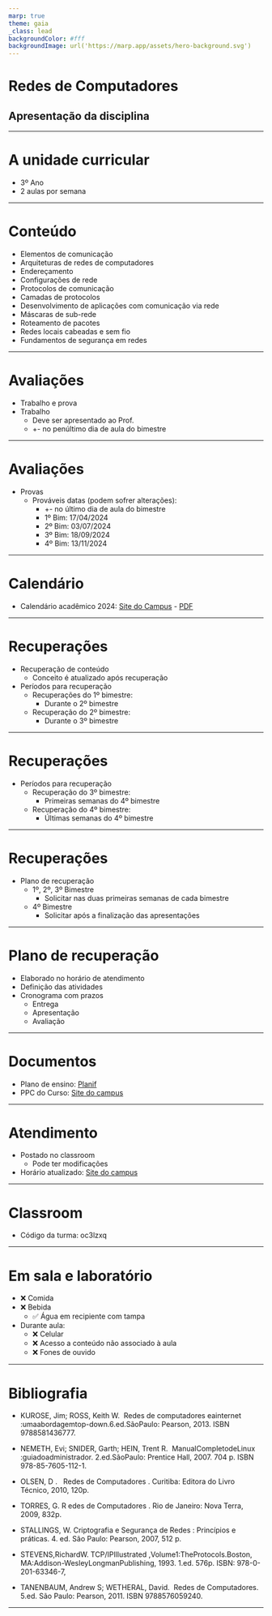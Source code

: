 ```yaml
---
marp: true
theme: gaia
_class: lead
backgroundColor: #fff
backgroundImage: url('https://marp.app/assets/hero-background.svg')
---
```


# Redes de Computadores


## Apresentação da disciplina

---

# A unidade curricular
- 3º Ano
- 2 aulas por semana

---

# Conteúdo

- Elementos de comunicação
- Arquiteturas de redes de computadores
- Endereçamento
- Configurações de rede
- Protocolos de comunicação
- Camadas de protocolos
- Desenvolvimento de aplicações com comunicação via rede
- Máscaras de sub-rede
- Roteamento de pacotes
- Redes locais cabeadas e sem fio
- Fundamentos de segurança em redes

---

# Avaliações

- Trabalho e prova
- Trabalho
    - Deve ser apresentado ao Prof.
    - +- no penúltimo dia de aula do bimestre

---

# Avaliações

- Provas
    - Prováveis datas (podem sofrer alterações):
        - +- no último dia de aula do bimestre
        - 1º Bim: 17/04/2024
        - 2º Bim: 03/07/2024
        - 3º Bim: 18/09/2024
        - 4º Bim: 13/11/2024

---

# Calendário
- Calendário acadêmico 2024: [Site do Campus](https://ifpr.edu.br/cascavel/calendario-academico/) - [PDF](https://ifpr.edu.br/cascavel/wp-content/uploads/sites/8/2023/12/Calendario-2024.pdf)


---

# Recuperações
- Recuperação de conteúdo
    - Conceito é atualizado após recuperação
- Períodos para recuperação
    - Recuperações do 1º bimestre:
        - Durante o 2º bimestre
    - Recuperação do 2º bimestre:
        - Durante o 3º bimestre

---

# Recuperações
- Períodos para recuperação
    - Recuperação do 3º bimestre:
        - Primeiras semanas do 4º bimestre
    - Recuperação do 4º bimestre:
        - Últimas semanas do 4º bimestre

---

# Recuperações
- Plano de recuperação
    - 1º, 2º, 3º Bimestre
        - Solicitar nas duas primeiras semanas de cada bimestre
    - 4º Bimestre
        - Solicitar após a finalização das apresentações
---

# Plano de recuperação
- Elaborado no horário de atendimento
- Definição das atividades
- Cronograma com prazos
    - Entrega
    - Apresentação
    - Avaliação

---

# Documentos
- Plano de ensino: [Planif](https://planif.ifpr.edu.br/)
- PPC do Curso: [Site do campus](https://ifpr.edu.br/cascavel/cursos/ensino-medio-integrado/tecnico-em-informatica/ppc/)

---

# Atendimento

- Postado no classroom
    - Pode ter modificações
- Horário atualizado: [Site do campus](https://ifpr.edu.br/cascavel/contato/)
---

# Classroom
- Código da turma: oc3lzxq

---

# Em sala e laboratório
- ❌ Comida 
- ❌ Bebida
    - ✅ Água em recipiente com tampa
- Durante aula:
    - ❌ Celular
    - ❌ Acesso a conteúdo não associado à aula
    - ❌ Fones de ouvido

---

# Bibliografia
- KUROSE,‌ ‌Jim;‌ ‌ROSS,‌ ‌Keith‌ ‌W.‌ ‌ Redes‌ ‌de‌ ‌computadores‌ ‌e‌‌a‌‌internet‌ :‌‌uma‌‌abordagem‌‌top-down.‌‌6.ed.‌‌São‌‌Paulo:‌‌ Pearson,‌ ‌2013.‌ ‌ISBN‌ ‌9788581436777.‌
- NEMETH,‌ ‌Evi;‌ ‌SNIDER,‌ ‌Garth;‌ ‌HEIN,‌ ‌Trent‌ ‌R.‌ ‌ Manual‌‌Completo‌‌de‌‌Linux‌ :‌‌guia‌‌do‌‌administrador. 2.ed.‌‌São‌‌Paulo:‌‌ Prentice‌ ‌Hall,‌ ‌2007.‌ ‌704‌ ‌p.‌ ‌ISBN‌ ‌978-85-7605-112-1.‌ ‌
- OLSEN,‌ ‌D . ‌ ‌ ‌Redes‌ ‌de‌ ‌Computadores‌ .‌ ‌Curitiba:‌ ‌Editora‌ ‌do‌ ‌Livro‌ ‌Técnico,‌ ‌2010,‌ ‌120p.‌ ‌
- TORRES,‌ ‌G.‌ R‌ edes‌ ‌de‌ ‌Computadores‌ .‌ ‌Rio‌ ‌de‌ ‌Janeiro:‌ ‌Nova‌ ‌Terra,‌ ‌2009,‌ ‌832p.‌ ‌

- STALLINGS,‌ ‌W.‌ C‌riptografia‌ ‌e‌ ‌Segurança‌ ‌de‌ ‌Redes‌ :‌ ‌Princípios‌ ‌e‌ ‌práticas.‌ ‌4.‌ ‌ed.‌ ‌São‌ ‌Paulo:‌ ‌Pearson,‌ ‌2007,‌ ‌512‌ ‌p.‌ ‌
- STEVENS,‌‌Richard‌‌W.‌‌‌ TCP/IP‌‌Illustrated‌ ,‌‌Volume‌‌1:‌‌The‌‌Protocols.‌‌Boston, MA:‌‌Addison-Wesley‌‌Longman‌‌Publishing,‌‌ 1993.‌ ‌1.ed.‌ ‌576p.‌ ‌ISBN:‌ ‌978-0-201-63346-7,‌ ‌
- TANENBAUM,‌ ‌Andrew‌ ‌S;‌ ‌WETHERAL,‌ ‌David.‌ ‌ Redes‌ ‌de‌ ‌Computadores.‌ ‌5.ed.‌ ‌São‌ ‌Paulo:‌ ‌Pearson,‌ ‌2011.‌ ‌ISBN‌‌ 9788576059240.‌ ‌

---

